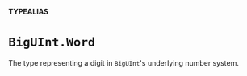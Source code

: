 **TYPEALIAS**

# `BigUInt.Word`

The type representing a digit in `BigUInt`'s underlying number system.